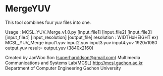 # MergeYUV
This tool combines four yuv files into one.


Usage : 
MCSL_YUV_Merge_v1.0.py [input_file1] [input_file2] [input_file3] [input_file4] [input_resolution] [output_file]
resolution : WIDTHxHEIGHT
ex) MCSL_YUV_Merge input1.yuv input2.yuv input3.yuv input4.yuv 1920x1080 output.yuv
result= output.yuv (3840x2160) 


Created by JanWoo Son (superharoldson@gmail.com)
Multimedia Communications and Systems Lab(MCSL)
http://mcsl.gachon.ac.kr
Department of Computer Engineering
Gachon University
